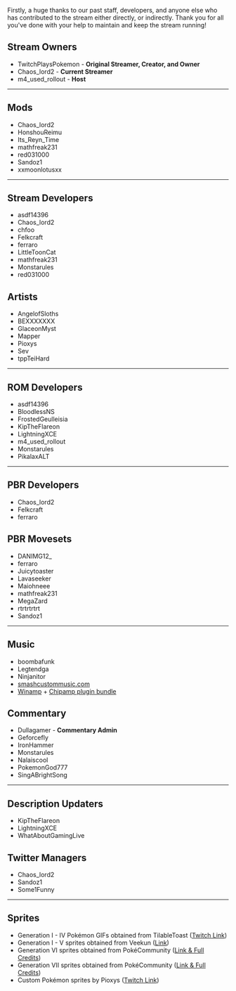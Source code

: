 Firstly, a huge thanks to our past staff, developers, and anyone else who has contributed to the stream either directly, or indirectly. Thank you for all you've done with your help to maintain and keep the stream running!

## Stream Owners
- TwitchPlaysPokemon - **Original Streamer, Creator, and Owner**
- Chaos_lord2 - **Current Streamer**
- m4_used_rollout - **Host**
*****
## Mods
- Chaos_lord2
- HonshouReimu
- Its_Reyn_Time
- mathfreak231
- red031000
- Sandoz1
- xxmoonlotusxx
*****
## Stream Developers
- asdf14396
- Chaos_lord2
- chfoo
- Felkcraft
- ferraro
- LittleToonCat
- mathfreak231
- Monstarules
- red031000
## Artists
- AngelofSloths
- BEXXXXXXX
- GlaceonMyst
- Mapper
- Pioxys
- Sev
- tppTeiHard
*****
## ROM Developers
- asdf14396
- BloodlessNS
- FrostedGeulleisia
- KipTheFlareon
- LightningXCE
- m4_used_rollout
- Monstarules
- PikalaxALT
*****
## PBR Developers
- Chaos_lord2
- Felkcraft
- ferraro
## PBR Movesets
- DANIMG12_
- ferraro
- Juicytoaster
- Lavaseeker
- Maiohneee
- mathfreak231
- MegaZard
- rtrtrtrtrt
- Sandoz1
*****
## Music
- boombafunk
- Legtendga
- Ninjanitor
- [smashcustommusic.com](https://www.smashcustommusic.com/)
- [Winamp](http://www.winamp.com/) + [Chipamp plugin bundle](http://www.chipamp.org/)
## Commentary
- Dullagamer - **Commentary Admin**
- Geforcefly
- IronHammer
- Monstarules
- Nalaiscool
- PokemonGod777
- SingABrightSong
*****
## Description Updaters
- KipTheFlareon
- LightningXCE
- WhatAboutGamingLive
## Twitter Managers
- Chaos_lord2
- Sandoz1
- Some1Funny
*****
## Sprites
- Generation I - IV Pokémon GIFs obtained from TilableToast ([Twitch Link](https://www.twitch.tv/tilabletoast))
- Generation I - V sprites obtained from Veekun ([Link](https://veekun.com/dex/downloads))
- Generation VI sprites obtained from PokéCommunity ([Link & Full Credits](https://www.pokecommunity.com/showthread.php?t=314422))
- Generation VII sprites obtained from PokéCommunity ([Link & Full Credits](https://www.pokecommunity.com/showthread.php?t=368703))
- Custom Pokémon sprites by Pioxys ([Twitch Link](https://www.twitch.tv/Pioxys))
